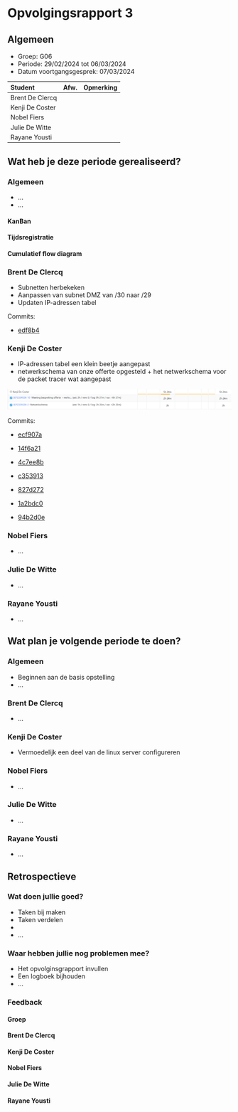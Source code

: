 # Opvolgingsrapport 3

## Algemeen

- Groep: G06
- Periode: 29/02/2024 tot 06/03/2024
- Datum voortgangsgesprek: 07/03/2024

| Student         | Afw. | Opmerking |
| :-------------- | :--: | :-------- |
| Brent De Clercq |      |           |
| Kenji De Coster |      |           |
| Nobel Fiers     |      |           |
| Julie De Witte  |      |           |
| Rayane Yousti   |      |           |

## Wat heb je deze periode gerealiseerd?

### Algemeen

- ...
- ...

#### KanBan

<!-- Voeg hier een screenshot toe van de huidige toestand van het kanban bord. -->

#### Tijdsregistratie

<!-- Voeg hier een screenshot toe van het teamoverzicht van de tijdregistratie, met totaal per student en team -->

#### Cumulatief flow diagram

<!-- Voeg hier een screenshot toe van het cumulatief flow diagram voor de periode van het rapport. -->

<!-- Voeg hier een screenshot toe van het cumulatief flow diagram voor de volledige periode van het project. -->

### Brent De Clercq

<!-- Voeg hier een overzicht toe van gerealiseerde taken inclusief links naar relevante commits/documenten. -->

- Subnetten herbekeken
- Aanpassen van subnet DMZ van /30 naar /29
- Updaten IP-adressen tabel

Commits:

- [edf8b4](https://github.com/HoGentTIN/sep2324-gent-g06/commit/edf8b48756a76fc9b2f2668b08b52fee35067ec6)



<!-- Voeg hier een screenshot van het individueel tijdregistratierapport, met overzicht van elke taak en bijhorende uren. -->

### Kenji De Coster

<!-- Voeg hier een overzicht toe van gerealiseerde taken inclusief links naar relevante commits/documenten. -->
- IP-adressen tabel een klein beetje aangepast
- netwerkschema van onze offerte opgesteld + het netwerkschema voor de packet tracer wat aangepast

<!-- Voeg hier een screenshot van het individueel tijdregistratierapport, met overzicht van elke taak en bijhorende uren. -->

![timesheet2_kenji](./img/timesheet2_kenji.png)

Commits:

- [ecf907a](https://github.com/HoGentTIN/sep2324-gent-g06/commit/ecf907a522342d075f578eefd406f7181be2c930)

- [14f6a21](https://github.com/HoGentTIN/sep2324-gent-g06/commit/14f6a21a67056a7dd5b048ac25e67d6c28184de2)

- [4c7ee8b](https://github.com/HoGentTIN/sep2324-gent-g06/commit/4c7ee8bcbbe4b2d30043e787ad06453e6722993e)

- [c353913](https://github.com/HoGentTIN/sep2324-gent-g06/commit/c3539138b367947c5f593033517a3ebb21e08b0c)

- [827d272](https://github.com/HoGentTIN/sep2324-gent-g06/commit/827d272043b61894e967cead494448e1d364ba5c)

- [1a2bdc0](https://github.com/HoGentTIN/sep2324-gent-g06/commit/1a2bdc0aba7cf3538015c993842e64c5a1e39fb5)

- [94b2d0e](https://github.com/HoGentTIN/sep2324-gent-g06/commit/94b2d0e350ef12d72317c45efa7a3e60bfc8b4ef)

### Nobel Fiers

<!-- Voeg hier een overzicht toe van gerealiseerde taken inclusief links naar relevante commits/documenten. -->

- ...

<!-- Voeg hier een screenshot van het individueel tijdregistratierapport, met overzicht van elke taak en bijhorende uren. -->

### Julie De Witte

<!-- Voeg hier een overzicht toe van gerealiseerde taken inclusief links naar relevante commits/documenten. -->

- ...

<!-- Voeg hier een screenshot van het individueel tijdregistratierapport, met overzicht van elke taak en bijhorende uren. -->

### Rayane Yousti

<!-- Voeg hier een overzicht toe van gerealiseerde taken inclusief links naar relevante commits/documenten. -->

- ...

<!-- Voeg hier een screenshot van het individueel tijdregistratierapport, met overzicht van elke taak en bijhorende uren. -->

## Wat plan je volgende periode te doen?

### Algemeen

<!-- Voeg hier de doelstellingen toe voor volgende periode. -->

- Beginnen aan de basis opstelling
- ...

### Brent De Clercq

<!-- Voeg hier de individuele doelstellingen toe voor volgende periode. -->

- ...

### Kenji De Coster

<!-- Voeg hier de individuele doelstellingen toe voor volgende periode. -->

- Vermoedelijk een deel van de linux server configureren

### Nobel Fiers

<!-- Voeg hier de individuele doelstellingen toe voor volgende periode. -->

- ...

### Julie De Witte

<!-- Voeg hier de individuele doelstellingen toe voor volgende periode. -->

- ...

### Rayane Yousti

<!-- Voeg hier de individuele doelstellingen toe voor volgende periode. -->

- ...

## Retrospectieve

### Wat doen jullie goed?

<!-- Voeg hier zaken toe die jullie goed doen naar het proces toe. -->

- Taken bij maken
- Taken verdelen
- 
- ...

### Waar hebben jullie nog problemen mee?

<!-- Voeg hier zaken toe die volgens jullie beter kunnen naar het proces toe. -->

- Het opvolginsgrapport invullen
- Een logboek bijhouden
- ...

### Feedback

#### Groep

#### Brent De Clercq

#### Kenji De Coster

#### Nobel Fiers

#### Julie De Witte

#### Rayane Yousti
